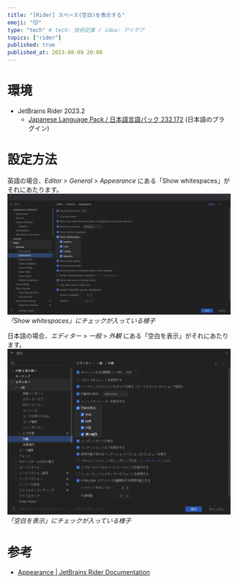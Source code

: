 ```yaml
---
title: "[Rider] スペース(空白)を表示する"
emoji: "😽"
type: "tech" # tech: 技術記事 / idea: アイデア
topics: ["rider"]
published: true
published_at: 2023-08-09 20:00
---
```


# 環境
- JetBrains Rider 2023.2
    - [Japanese Language Pack / 日本語言語パック 232.172](https://plugins.jetbrains.com/plugin/13964-japanese-language-pack------/versions/stable/365582) (日本語のプラグイン)



# 設定方法
<!-- textlint-disable jtf-style/4.3.7.山かっこ<> -->
英語の場合、*Editor* > *General* > *Appearance* にある「Show whitespaces」がそれにあたります。
![Editor > General > Appearance](/images/articles/rider-show-whitespace-by-murnana/setting-en.gif)*「Show whitespaces」にチェックが入っている様子*

日本語の場合、*エディター* > *一般* > *外観* にある「空白を表示」がそれにあたります。
![エディター > 一般 > 外観](/images/articles/rider-show-whitespace-by-murnana/setting-jp.gif)*「空白を表示」にチェックが入っている様子*
<!-- textlint-enable jtf-style/4.3.7.山かっこ<> -->



# 参考
- [Appearance | JetBrains Rider Documentation](https://www.jetbrains.com/help/rider/Settings_Editor_Appearance.html)
